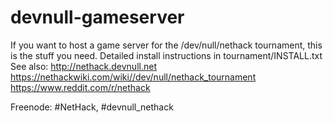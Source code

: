 # devnull-gameserver
If you want to host a game server for the /dev/null/nethack tournament, this is the stuff you need.
Detailed install instructions in tournament/INSTALL.txt
See also:
http://nethack.devnull.net
https://nethackwiki.com/wiki//dev/null/nethack_tournament
https://www.reddit.com/r/nethack

Freenode: #NetHack, #devnull_nethack
